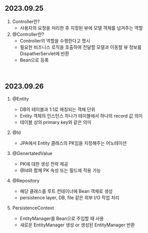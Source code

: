 ## 2023.09.25
1. Controller란?
    - 사용자의 요청을 처리한 후 지정된 뷰에 모델 객체를 넘겨주는 역할
2. @Controller란?
    - Controller의 역할을 수행한다고 명시
    - 필요한 비즈니스 로직을 호출하여 전달할 모델과 이동할 뷰 정보를 DispatherServlet에 반환
    - Bean으로 등록

<br>

## 2023.09.26
1. @Entity
    - DB의 테이블과 1:1로 매칭되는 객체 단위
    - Entity 객체의 인스턴스 하나가 테이블에서 하나의 record 값 의미
    - 테이블 상의 primary key와 같은 의미

2. @Id
    - JPA에서 Entity 클래스의 PK임을 지정해주는 어노테이션

3. @GenertatedValue
    - PK에 대한 생성 전략 제공
    - @Id와 함께 PK 속성 또는 필드에 적용 가능

4. @Repository
    - 해당 클래스를 루트 컨테이너에 Bean 객체로 생성
    - persistence layer, DB, file 같은 외부 I/O 작업 처리

5. PersistenceContext
    - EntityManager를 Bean으로 주입할 때 사용
    - 새로운 EntityManager 생성 or 생성된 EntityManager 반환
